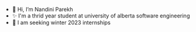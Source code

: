 - 👋 Hi, I’m Nandini Parekh
- ✨ I'm a thrid year student at university of alberta software engineering 
- 🦄 I am seeking winter 2023 internships
